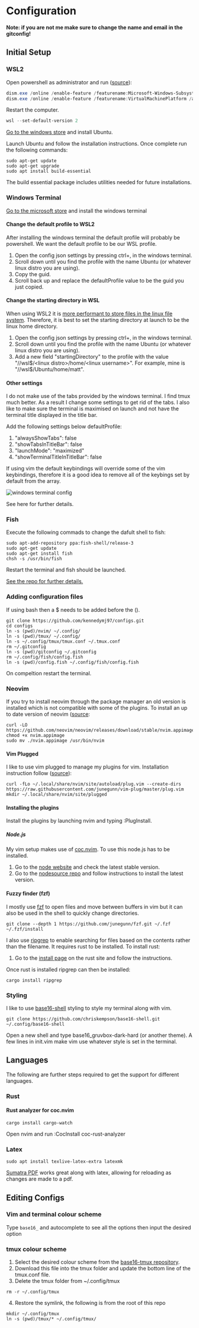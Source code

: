 # Configuration
**Note: if you are not me make sure to change the name and email in the gitconfig!**

## Initial Setup

### WSL2

Open powershell as administrator and run ([source](https://docs.microsoft.com/en-us/windows/wsl/install-win10)):
```powershell
dism.exe /online /enable-feature /featurename:Microsoft-Windows-Subsystem-Linux /all /norestart
dism.exe /online /enable-feature /featurename:VirtualMachinePlatform /all /norestart
```
Restart the computer.
```powershell
wsl --set-default-version 2
```

[Go to the windows store](https://aka.ms/wslstore) and install Ubuntu.

Launch Ubuntu and follow the installation instructions. Once complete run the following commands:

```shell
sudo apt-get update
sudo apt-get upgrade
sudo apt install build-essential
```

The build essential package includes utilities needed for future installations.

### Windows Terminal
[Go to the microsoft store](https://aka.ms/windowsterminal) and install the windows terminal


#### Change the default profile to WSL2
After installing the windows terminal the default profile will probably be powershell. We want the default profile to be our WSL profile.

1. Open the config json settings by pressing ctrl+, in the windows terminal.
2. Scroll down until you find the profile with the name Ubuntu (or whatever linux distro you are using).
3. Copy the guid.
4. Scroll back up and replace the defaultProfile value to be the guid you just copied.

#### Change the starting directory in WSL
When using WSL2 it is [more performant to store files in the linux file system](https://docs.microsoft.com/en-us/windows/wsl/compare-versions). Therefore, it is best to set the starting directory at launch to be the linux home directory.  

1. Open the config json settings by pressing ctrl+, in the windows terminal.
2. Scroll down until you find the profile with the name Ubuntu (or whatever linux distro you are using).
3. Add a new field "startingDirectory" to the profile with the value "//wsl$/<linux distro>/home/<linux username>". For example, mine is "//wsl$/Ubuntu/home/matt".

#### Other settings
I do not make use of the tabs provided by the windows terminal. I find tmux much better. As a result I change some settings to get rid of the tabs. I also like to make sure the terminal is maximised on launch and not have the terminal title displayed in the title bar.

Add the following settings below defaultProfile:
1. "alwaysShowTabs": false
2. "showTabsInTitleBar": false
3. "launchMode": "maximized"
4. "showTerminalTitleInTitleBar": false

If using vim the default keybindings will override some of the vim keybindings, therefore it is a good idea to remove all of the keybings set by default from the array.

![windows terminal config](./images/windows-terminal-config.png)

See here for further details.

### Fish
Execute the following commads to change the dafult shell to fish:

```shell
sudo apt-add-repository ppa:fish-shell/release-3
sudo apt-get update
sudo apt-get install fish
chsh -s /usr/bin/fish
```

Restart the terminal and fish should be launched.

[See the repo for further details.](https://github.com/fish-shell/fish-shell)

### Adding configuration files
If using bash then a $ needs to be added before the ().
```shell
git clone https://github.com/kennedymj97/configs.git
cd configs
ln -s (pwd)/nvim/ ~/.config/
ln -s (pwd)/tmux/ ~/.config/
ln -s ~/.config/tmux/tmux.conf ~/.tmux.conf
rm ~/.gitconfig
ln -s (pwd)/gitconfig ~/.gitconfig
rm ~/.config/fish/config.fish
ln -s (pwd)/config.fish ~/.config/fish/config.fish
```
On compeltion restart the terminal.

### Neovim
If you try to install neovim through the package manager an old version is installed which is not compatible with some of the plugins. To install an up to date version of neovim ([source](https://github.com/neovim/neovim/wiki/Installing-Neovim):

```shell
curl -LO https://github.com/neovim/neovim/releases/download/stable/nvim.appimage
chmod +x nvim.appimage
sudo mv ./nvim.appimage /usr/bin/nvim
```

#### Vim Plugged
I like to use vim plugged to manage my plugins for vim. Installation instruction follow ([source](https://github.com/neovim/neovim/wiki/Installing-Neovim)):
```shell
curl -fLo ~/.local/share/nvim/site/autoload/plug.vim --create-dirs https://raw.githubusercontent.com/junegunn/vim-plug/master/plug.vim
mkdir ~/.local/share/nvim/site/plugged
```

#### Installing the plugins
Install the plugins by launching nvim and typing :PlugInstall.

##### Node.js
My vim setup makes use of [coc.nvim](https://github.com/neoclide/coc.nvim). To use this node.js has to be installed.

1. Go to the [node website](https://www.nodejs.org/en/) and check the latest stable version.
2. Go to the [nodesource repo](https://github.com/nodesource/distributions#deb) and follow instructions to install the latest version.

#### Fuzzy finder (fzf)
I mostly use [fzf](https://github.com/neoclide/coc.nvim) to open files and move between buffers in vim but it can also be used in the shell to quickly change directories.  

```shell
git clone --depth 1 https://github.com/junegunn/fzf.git ~/.fzf
~/.fzf/install
```

I also use [ripgrep](https://github.com/BurntSushi/ripgrep) to enable searching for files based on the contents rather than the filename. It requires rust to be installed. To install rust:

1. Go to the [install page](https://www.rust-lang.org/tools/install) on the rust site and follow the instructions.

Once rust is installed ripgrep can then be installed:

```shell
cargo install ripgrep
```

### Styling
I like to use [base16-shell](https://github.com/chriskempson/base16-shell) styling to style my terminal along with vim.

```shell
git clone https://github.com/chriskempson/base16-shell.git ~/.config/base16-shell
```

Open a new shell and type base16_gruvbox-dark-hard (or another theme). A few lines in init.vim make vim use whatever style is set in the terminal.

## Languages
The following are further steps required to get the support for different languages.

### Rust
#### Rust analyzer for coc.nvim
```shell
cargo install cargo-watch
```
Open nvim and run :CocInstall coc-rust-analyzer

### Latex

```shell
sudo apt install texlive-latex-extra latexmk
```

[Sumatra PDF](https://www.sumatrapdfreader.org/free-pdf-reader.html) works great along with latex, allowing for reloading as changes are made to a pdf.

## Editing Configs

### Vim and terminal colour scheme
Type `base16_` and autocomplete to see all the options then input the desired option

### tmux colour scheme
1. Select the desired colour scheme from the [base16-tmux repository](https://github.com/mattdavis90/base16-tmux/tree/master/colors). 
2. Download this file into the tmux folder and update the bottom line of the tmux.conf file.
3. Delete the tmux folder from ~/.config/tmux
```shell
rm -r ~/.config/tmux
```
4. Restore the symlink, the following is from the root of this repo
```shell
mkdir ~/.config/tmux
ln -s (pwd)/tmux/* ~/.config/tmux/
```

